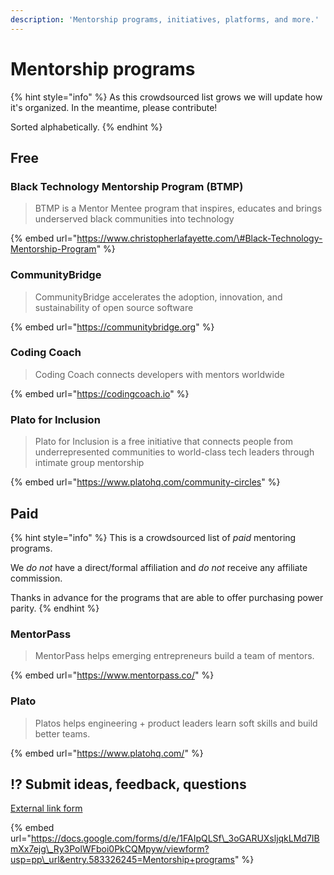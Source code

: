 ```yaml
---
description: 'Mentorship programs, initiatives, platforms, and more.'
---
```


# Mentorship programs

{% hint style="info" %}
As this crowdsourced list grows we will update how it's organized. In the meantime, please contribute!

Sorted alphabetically. 
{% endhint %}

## Free

### Black Technology Mentorship Program \(BTMP\)

> BTMP is a Mentor Mentee program that inspires, educates and brings underserved black communities into technology

{% embed url="https://www.christopherlafayette.com/\#Black-Technology-Mentorship-Program" %}

### CommunityBridge

> CommunityBridge accelerates the adoption, innovation, and sustainability of open source software

{% embed url="https://communitybridge.org" %}

### Coding Coach

> Coding Coach connects developers with mentors worldwide

{% embed url="https://codingcoach.io" %}

### Plato for Inclusion

> Plato for Inclusion is a free initiative that connects people from underrepresented communities to world-class tech leaders through intimate group mentorship

{% embed url="https://www.platohq.com/community-circles" %}

## Paid

{% hint style="info" %}
This is a crowdsourced list of _paid_ mentoring programs. 

We _do not_ have a direct/formal affiliation and _do not_ receive any affiliate commission.

Thanks in advance for the programs that are able to offer purchasing power parity.
{% endhint %}

### MentorPass

> MentorPass helps emerging entrepreneurs build a team of mentors.

{% embed url="https://www.mentorpass.co/" %}

### Plato

> Platos helps engineering + product leaders learn soft skills and build better teams.

{% embed url="https://www.platohq.com/" %}



## ⁉ Submit ideas, feedback, questions

[External link form](https://docs.google.com/forms/d/e/1FAIpQLSf_3oGARUXsljqkLMd7IBmXx7ejg_Ry3PolWFboi0PkCQMpyw/viewform?usp=pp_url&entry.583326245=Mentorship+programs)

{% embed url="https://docs.google.com/forms/d/e/1FAIpQLSf\_3oGARUXsljqkLMd7IBmXx7ejg\_Ry3PolWFboi0PkCQMpyw/viewform?usp=pp\_url&entry.583326245=Mentorship+programs" %}



